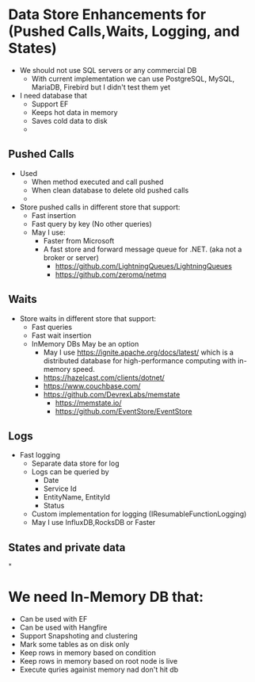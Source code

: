 ﻿# Data Store Enhancements for (Pushed Calls,Waits, Logging, and States)
* We should not use SQL servers or any commercial DB
	* With current implementation we can use PostgreSQL, MySQL, MariaDB, Firebird but I didn't test them yet
* I need database that
	* Support EF
	* Keeps hot data in memory
	* Saves cold data to disk
	* 
## Pushed Calls
* Used 
	* When method executed and call pushed
	* When clean database to delete old pushed calls
	* 
* Store pushed calls in different store that support:
	* Fast insertion
	* Fast query by key (No other queries)
	* May I use:
		* Faster from Microsoft
		* A fast store and forward message queue for .NET. (aka not a broker or server)
			* https://github.com/LightningQueues/LightningQueues
			* https://github.com/zeromq/netmq
## Waits
* Store waits in different store that support:
	* Fast queries
	* Fast wait insertion
	* InMemory DBs May be an option
		* May I use https://ignite.apache.org/docs/latest/ which is a distributed database for high-performance computing with in-memory speed.
		* https://hazelcast.com/clients/dotnet/
		* https://www.couchbase.com/
		* https://github.com/DevrexLabs/memstate
			* https://memstate.io/
			* https://github.com/EventStore/EventStore
## Logs
* Fast logging
	* Separate data store for log
	* Logs can be queried by
		* Date
		* Service Id
		* EntityName, EntityId
		* Status
	* Custom implementation for logging (IResumableFunctionLogging)
	* May I use InfluxDB,RocksDB or Faster
## States and private data
	* 


# We need In-Memory DB that:
* Can be used with EF
* Can be used with Hangfire
* Support Snapshoting and clustering
* Mark some tables as on disk only
* Keep rows in memory based on condition
* Keep rows in memory based on root node is live
* Execute quries againist memory nad don't hit db
